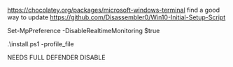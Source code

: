 https://chocolatey.org/packages/microsoft-windows-terminal
find a good way to update https://github.com/Disassembler0/Win10-Initial-Setup-Script

Set-MpPreference -DisableRealtimeMonitoring $true

.\install.ps1 -profile_file

NEEDS FULL DEFENDER DISABLE